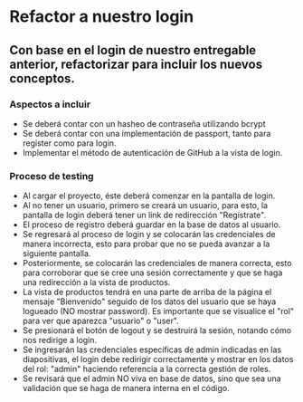 # Refactor a nuestro login

## Con base en el login de nuestro entregable anterior, refactorizar para incluir los nuevos conceptos.

### Aspectos a incluir
- Se deberá contar con un hasheo de contraseña utilizando bcrypt
- Se deberá contar con una implementación de passport, tanto para register como para login.
- Implementar el método de autenticación de GitHub a la vista de login.

### Proceso de testing

- Al cargar el proyecto, éste deberá comenzar en la pantalla de login.
- Al no tener un usuario, primero se creará un usuario, para esto, la pantalla de login deberá tener un link de redirección "Regístrate".
- El proceso de registro deberá guardar en la base de datos al usuario.
- Se regresará al proceso de login y se colocarán las credenciales de manera incorrecta, esto para probar que no se pueda avanzar a la siguiente pantalla.
- Posteriormente, se colocarán las credenciales de manera correcta, esto para corroborar que se cree una sesión correctamente y que se haga una redirección a la vista de productos.
- La vista de productos tendrá en una parte de arriba de la página el mensaje "Bienvenido" seguido de los datos del usuario que se haya logueado (NO mostrar password). Es importante que se visualice el "rol" para ver que aparezca "usuario" o "user".
- Se presionará el botón de logout y se destruirá la sesión, notando cómo nos redirige a login.
- Se ingresarán las credenciales específicas de admin indicadas en las diapositivas, el login debe redirigir correctamente y mostrar en los datos del rol: "admin" haciendo referencia a la correcta gestión de roles.
- Se revisará que el admin NO viva en base de datos, sino que sea una validación que se haga de manera interna en el código.
